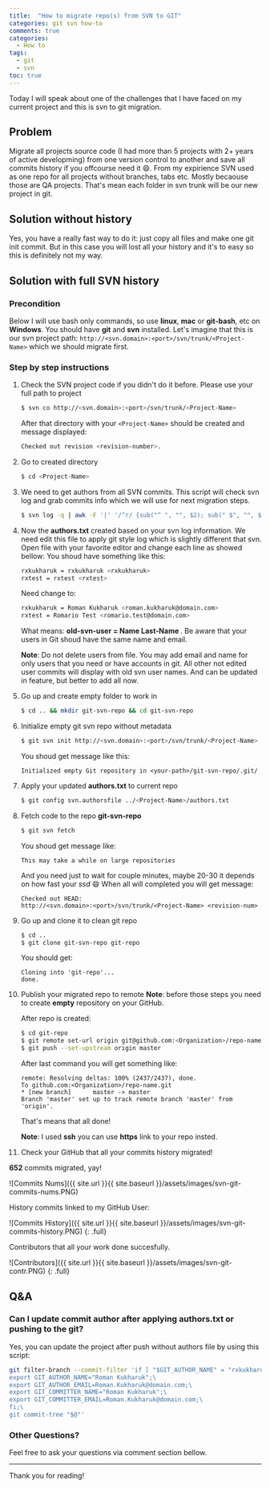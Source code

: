 ```yaml
---
title:  "How to migrate repo(s) from SVN to GIT"
categories: git svn how-to
comments: true
categories:
  - How to
tags:
  - git
  - svn
toc: true
---
```

Today I will speak about one of the challenges that I have faced on my current project and this is svn to git migration.

## Problem
Migrate all projects source code (I had more than 5 projects with 2+ years of active developming) from one version control to another and save all commits history if you offcourse need it :smile:. From my expirience SVN used as one repo for all projects without branches, tabs etc. Mostly becaouse those are QA projects. That's mean each folder in svn trunk will be our new project in git.

## Solution without history
Yes, you have a really fast way to do it: just copy all files and make one git init commit. But in this case you will lost all your history and it's to easy so this is definitely not my way.

## Solution with full SVN history

### Precondition
Below I will use bash only commands, so use **linux**, **mac** or **git-bash**, etc on **Windows**. You should have **git** and **svn** installed. Let's imagine that this is our svn project path: ```http://<svn.domain>:<port>/svn/trunk/<Project-Name>``` which we should migrate first.

### Step by step instructions

1. Check the SVN project code if you didn't do it before. Please use your full path to project
    ```sh
    $ svn co http://<svn.domain>:<port>/svn/trunk/<Project-Name>
    ```
    After that directory with your `<Project-Name>` should be created and message displayed:
    ```sh
    Checked out revision <revision-number>.
    ```

2. Go to created directory
    ```sh
    $ cd <Project-Name>
    ```
3. We need to get authors from all SVN commits. This script will check svn log and grab commits info which we will use for next migration steps.
    ```sh
    $ svn log -q | awk -F '|' '/^r/ {sub("^ ", "", $2); sub(" $", "", $2); print $2" = "$2" <"$2">"}' | sort -u > authors.txt
    ```
    
4. Now the **authors.txt** created based on your svn log information. We need edit this file to apply git style log which is slightly different that svn. Open file with your favorite editor and change each line as showed bellow:
    You shoud have something like this:
    ```sh
    rxkukharuk = rxkukharuk <rxkukharuk>
    rxtest = rxtest <rxtest>
    ```
    
    Need change to:
    ```sh
    rxkukharuk = Roman Kukharuk <roman.kukharuk@domain.com>
    rxtest = Romario Test <romario.test@domain.com>
    ```
    
    What means: **old-svn-user = Name Last-Name <your-git-email-adress>**. Be aware that your users in Git shoud have the same name and email.
    
    **Note**: Do not delete users from file. You may add email and name for only users that you need or have accounts in git. All other not edited user commits will display with old svn user names. And can be updated in feature, but better to add all now.

5. Go up and create empty folder to work in
    ```sh
    $ cd .. && mkdir git-svn-repo && cd git-svn-repo
    ```
    
6. Initialize empty git svn repo without metadata
    ```sh
    $ git svn init http://<svn.domain>:<port>/svn/trunk/<Project-Name>  --no-metadata
    ```
    You shoud get message like this:
    ```
    Initialized empty Git repository in <your-path>/git-svn-repo/.git/
    ```

7. Apply your updated **authors.txt** to current repo
    ```sh
    $ git config svn.authorsfile ../<Project-Name>/authors.txt
    ```
    
8. Fetch code to the repo **git-svn-repo**
    ```sh
    $ git svn fetch
    ```
    You shoud get message like: 
    ```
    This may take a while on large repositories
    ```
    And you need just to wait for couple minutes, maybe 20-30 it depends on how fast your *ssd* :smile:
    When all will completed you will get message:
    ```
    Checked out HEAD:
    http://<svn.domain>:<port>/svn/trunk/<Project-Name> <revision-num>
    ```

9. Go up and clone it to clean git repo
    ```sh
    $ cd ..
    $ git clone git-svn-repo git-repo
    ```
    You should get:
    ```
    Cloning into 'git-repo'...
    done.
    ```
    
10. Publish your migrated repo to remote
    **Note**: before those steps you need to create **empty** repository on your GitHub.
    
    After repo is created:
    ```sh
    $ cd git-repo
    $ git remote set-url origin git@github.com:<Organization>/repo-name.git
    $ git push --set-upstream origin master
    ``` 
    After last command you will get something like:
    ```
    remote: Resolving deltas: 100% (2437/2437), done.
    To github.com:<Organization>/repo-name.git
    * [new branch]      master -> master
    Branch 'master' set up to track remote branch 'master' from 'origin'.
    ```
    That's means that all done!
    
    **Note**: I used **ssh** you can use **https** link to your repo insted.  
    
12. Check your GitHub that all your commits history migrated!

**652** commits migrated, yay!

![Commits Nums]({{ site.url }}{{ site.baseurl }}/assets/images/svn-git-commits-nums.PNG)


History commits linked to my GitHub User:

![Commits History]({{ site.url }}{{ site.baseurl }}/assets/images/svn-git-commits-history.PNG)
{: .full}

Contributors that all your work done succesfully. 

![Contributors]({{ site.url }}{{ site.baseurl }}/assets/images/svn-git-contr.PNG)
{: .full}
    
## Q&A

### Can I update commit author after applying authors.txt or pushing to the git?

Yes, you can update the project after push without authors file by using this script:
    
```sh
git filter-branch --commit-filter 'if [ "$GIT_AUTHOR_NAME" = "rxkukharuk" ]; then \
export GIT_AUTHOR_NAME="Roman Kukharuk";\
export GIT_AUTHOR_EMAIL=Roman.Kukharuk@domain.com;\
export GIT_COMMITTER_NAME="Roman Kukharuk";\
export GIT_COMMITTER_EMAIL=Roman.Kukharuk@domain.com;\
fi;\
git commit-tree "$@"'
```

### Other Questions?

Feel free to ask your questions via comment section bellow. 

---
Thank you for reading!
